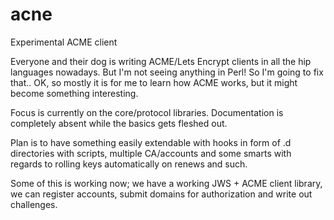 # acne
Experimental ACME client

Everyone and their dog is writing ACME/Lets Encrypt clients in all the
hip languages nowadays. But I'm not seeing anything in Perl! So I'm
going to fix that.. OK, so mostly it is for me to learn how ACME works,
but it might become something interesting.

Focus is currently on the core/protocol libraries.
Documentation is completely absent while the basics gets fleshed out.

Plan is to have something easily extendable with hooks in form of .d
directories with scripts, multiple CA/accounts and some smarts with
regards to rolling keys automatically on renews and such.

Some of this is working now; we have a working JWS + ACME client library,
we can register accounts, submit domains for authorization and write out
challenges.